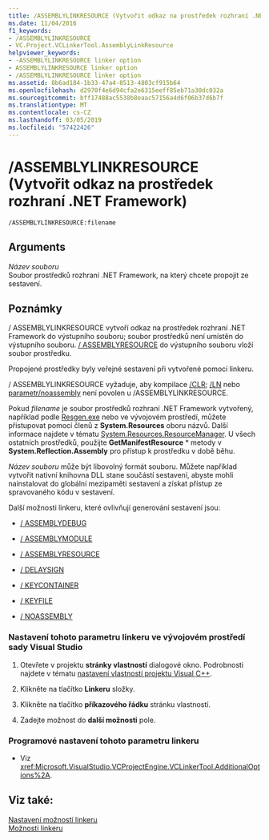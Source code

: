 ```yaml
---
title: /ASSEMBLYLINKRESOURCE (Vytvořit odkaz na prostředek rozhraní .NET Framework)
ms.date: 11/04/2016
f1_keywords:
- /ASSEMBLYLINKRESOURCE
- VC.Project.VCLinkerTool.AssemblyLinkResource
helpviewer_keywords:
- -ASSEMBLYLINKRESOURCE linker option
- ASSEMBLYLINKRESOURCE linker option
- /ASSEMBLYLINKRESOURCE linker option
ms.assetid: 8b6ad184-1b33-47a4-8513-4803cf915b64
ms.openlocfilehash: d2970f4e6d94cfa2e6315eeff85eb71a30dc032a
ms.sourcegitcommit: bff17488ac5538b8eaac57156a4d6f06b37d6b7f
ms.translationtype: MT
ms.contentlocale: cs-CZ
ms.lasthandoff: 03/05/2019
ms.locfileid: "57422426"
---
```

# <a name="assemblylinkresource-link-to-net-framework-resource"></a>/ASSEMBLYLINKRESOURCE (Vytvořit odkaz na prostředek rozhraní .NET Framework)

```
/ASSEMBLYLINKRESOURCE:filename
```

## <a name="arguments"></a>Arguments

*Název souboru*<br/>
Soubor prostředků rozhraní .NET Framework, na který chcete propojit ze sestavení.

## <a name="remarks"></a>Poznámky

/ ASSEMBLYLINKRESOURCE vytvoří odkaz na prostředek rozhraní .NET Framework do výstupního souboru; soubor prostředků není umístěn do výstupního souboru. [/ ASSEMBLYRESOURCE](../../build/reference/assemblyresource-embed-a-managed-resource.md) do výstupního souboru vloží soubor prostředku.

Propojené prostředky byly veřejné sestavení při vytvořené pomocí linkeru.

/ ASSEMBLYLINKRESOURCE vyžaduje, aby kompilace [/CLR](../../build/reference/clr-common-language-runtime-compilation.md); [/LN](../../build/reference/ln-create-msil-module.md) nebo [parametr/noassembly](../../build/reference/noassembly-create-a-msil-module.md) není povolen u /ASSEMBLYLINKRESOURCE.

Pokud *filename* je soubor prostředků rozhraní .NET Framework vytvořený, například podle [Resgen.exe](/dotnet/framework/tools/resgen-exe-resource-file-generator) nebo ve vývojovém prostředí, můžete přistupovat pomocí členů z **System.Resources** oboru názvů. Další informace najdete v tématu [System.Resources.ResourceManager](/dotnet/api/system.resources.resourcemanager). U všech ostatních prostředků, použijte **GetManifestResource** \* metody v **System.Reflection.Assembly** pro přístup k prostředku v době běhu.

*Název souboru* může být libovolný formát souboru. Můžete například vytvořit nativní knihovna DLL stane součástí sestavení, abyste mohli nainstalovat do globální mezipaměti sestavení a získat přístup ze spravovaného kódu v sestavení.

Další možnosti linkeru, které ovlivňují generování sestavení jsou:

- [/ ASSEMBLYDEBUG](../../build/reference/assemblydebug-add-debuggableattribute.md)

- [/ ASSEMBLYMODULE](../../build/reference/assemblymodule-add-a-msil-module-to-the-assembly.md)

- [/ ASSEMBLYRESOURCE](../../build/reference/assemblyresource-embed-a-managed-resource.md)

- [/ DELAYSIGN](../../build/reference/delaysign-partially-sign-an-assembly.md)

- [/ KEYCONTAINER](../../build/reference/keycontainer-specify-a-key-container-to-sign-an-assembly.md)

- [/ KEYFILE](../../build/reference/keyfile-specify-key-or-key-pair-to-sign-an-assembly.md)

- [/ NOASSEMBLY](../../build/reference/noassembly-create-a-msil-module.md)

### <a name="to-set-this-linker-option-in-the-visual-studio-development-environment"></a>Nastavení tohoto parametru linkeru ve vývojovém prostředí sady Visual Studio

1. Otevřete v projektu **stránky vlastností** dialogové okno. Podrobnosti najdete v tématu [nastavení vlastností projektu Visual C++](../../ide/working-with-project-properties.md).

1. Klikněte na tlačítko **Linkeru** složky.

1. Klikněte na tlačítko **příkazového řádku** stránku vlastností.

1. Zadejte možnost do **další možnosti** pole.

### <a name="to-set-this-linker-option-programmatically"></a>Programové nastavení tohoto parametru linkeru

- Viz <xref:Microsoft.VisualStudio.VCProjectEngine.VCLinkerTool.AdditionalOptions%2A>.

## <a name="see-also"></a>Viz také:

[Nastavení možností linkeru](../../build/reference/setting-linker-options.md)<br/>
[Možnosti linkeru](../../build/reference/linker-options.md)
